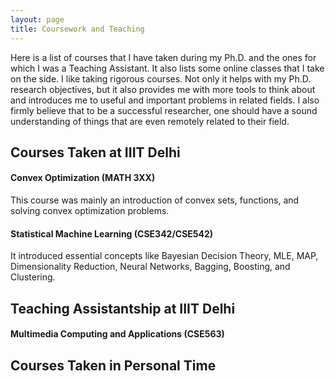 ```yaml
---
layout: page
title: Coursework and Teaching
---
```


Here is a list of courses that I have taken during my Ph.D. and the ones for which I was a Teaching Assistant. It also lists some online classes that I take on the side. I like taking rigorous courses. Not only it helps with my Ph.D. research objectives, but it also provides me with more tools to think about and introduces me to useful and important problems in related fields. I also firmly believe that to be a successful researcher, one should have a sound understanding of things that are even remotely related to their field.

## Courses Taken at IIIT Delhi

#### Convex Optimization (MATH 3XX)
This course was mainly an introduction of convex sets, functions, and solving convex optimization problems. 

#### Statistical Machine Learning (CSE342/CSE542)
It introduced essential concepts like Bayesian Decision Theory, MLE, MAP, Dimensionality Reduction, Neural Networks, Bagging, Boosting, and Clustering.

## Teaching Assistantship at IIIT Delhi

#### Multimedia Computing and Applications (CSE563)

## Courses Taken in Personal Time
<!---
#### (Ongoing) [Probablistic Machine Learning, Tübingen Machine Learning](https://www.youtube.com/playlist?list=PL05umP7R6ij1tHaOFY96m5uX3J21a6yNd)
-->
